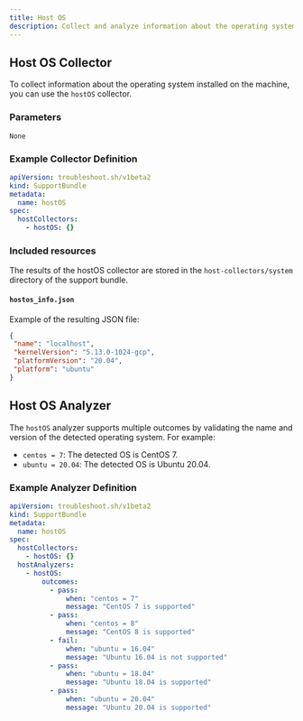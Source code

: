 ```yaml
---
title: Host OS
description: Collect and analyze information about the operating system (OS) installed on the machine.
---
```


## Host OS Collector

To collect information about the operating system installed on the machine, you can use the `hostOS` collector.

### Parameters

`None`

### Example Collector Definition

```yaml
apiVersion: troubleshoot.sh/v1beta2
kind: SupportBundle
metadata:
  name: hostOS
spec:
  hostCollectors:
    - hostOS: {}
```

### Included resources

The results of the hostOS collector are stored in the `host-collectors/system` directory of the support bundle.

#### `hostos_info.json`

Example of the resulting JSON file:

```json
{
 "name": "localhost",
 "kernelVersion": "5.13.0-1024-gcp",
 "platformVersion": "20.04",
 "platform": "ubuntu"
}
```

## Host OS Analyzer

The `hostOS` analyzer supports multiple outcomes by validating the name and version of the detected operating system. For example:

- `centos = 7`: The detected OS is CentOS 7.
- `ubuntu = 20.04`: The detected OS is Ubuntu 20.04.

### Example Analyzer Definition

```yaml
apiVersion: troubleshoot.sh/v1beta2
kind: SupportBundle
metadata:
  name: hostOS
spec:
  hostCollectors:
    - hostOS: {}
  hostAnalyzers:
    - hostOS:
        outcomes:
          - pass:
              when: "centos = 7"
              message: "CentOS 7 is supported"
          - pass:
              when: "centos = 8"
              message: "CentOS 8 is supported"
          - fail:
              when: "ubuntu = 16.04"
              message: "Ubuntu 16.04 is not supported"
          - pass:
              when: "ubuntu = 18.04"
              message: "Ubuntu 18.04 is supported"
          - pass:
              when: "ubuntu = 20.04"
              message: "Ubuntu 20.04 is supported"
```
